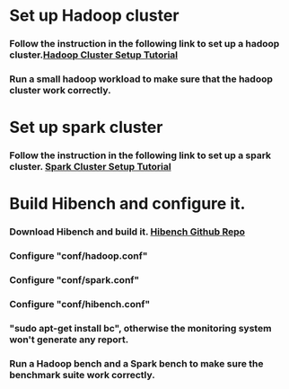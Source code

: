 # Set up Hadoop cluster
### Follow the instruction in the following link to set up a hadoop cluster.[Hadoop Cluster Setup Tutorial](https://www.linode.com/docs/databases/hadoop/how-to-install-and-set-up-hadoop-cluster)
### Run a small hadoop workload to make sure that the hadoop cluster work correctly.

# Set up spark cluster
### Follow the instruction in the following link to set up a spark cluster. [Spark Cluster Setup Tutorial](https://medium.com/ymedialabs-innovation/apache-spark-on-a-multi-node-cluster-b75967c8cb2b)

# Build Hibench and configure it.
### Download Hibench and build it. [Hibench Github Repo](https://github.com/Intel-bigdata/HiBench)
### Configure "conf/hadoop.conf"
### Configure "conf/spark.conf"
### Configure "conf/hibench.conf"
### "sudo apt-get install bc", otherwise the monitoring system won't generate any report.
### Run a Hadoop bench and a Spark bench to make sure the benchmark suite work correctly.


